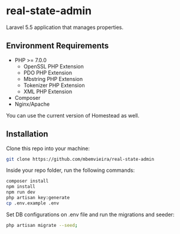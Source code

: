 # real-state-admin

Laravel 5.5 application that manages properties.

## Environment Requirements

- PHP >= 7.0.0
  - OpenSSL PHP Extension
  - PDO PHP Extension
  - Mbstring PHP Extension
  - Tokenizer PHP Extension
  - XML PHP Extension
- Composer
- Nginx/Apache

 You can use the current version of Homestead as well.

## Installation

Clone this repo into your machine:

```bash
git clone https://github.com/mbemvieira/real-state-admin
```

Inside your repo folder, run the following commands:

```bash
composer install
npm install
npm run dev
php artisan key:generate
cp .env.example .env
```

Set DB configurations on .env file and run the migrations and seeder:

```bash
php artisan migrate --seed;
```
